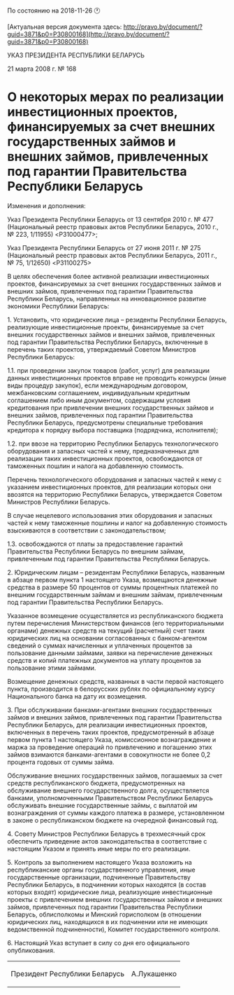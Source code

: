 По состоянию на 2018-11-26 &#x1F550;

[Актуальная версия документа здесь: http://pravo.by/document/?guid=3871&p0=P30800168](http://pravo.by/document/?guid=3871&p0=P30800168)

<p>УКАЗ ПРЕЗИДЕНТА РЕСПУБЛИКИ БЕЛАРУСЬ</p>
<p>21 марта 2008 г. № 168</p>
<h1>О некоторых мерах по реализации инвестиционных проектов, финансируемых за счет внешних государственных займов и внешних займов, привлеченных под гарантии Правительства Республики Беларусь</h1>
<p>Изменения и дополнения:</p>
<p>Указ Президента Республики Беларусь от 13 сентября 2010 г. № 477 (Национальный реестр правовых актов Республики Беларусь, 2010 г., № 223, 1/11955) &lt;P31000477&gt;;</p>
<p>Указ Президента Республики Беларусь от 27 июня 2011 г. № 275 (Национальный реестр правовых актов Республики Беларусь, 2011 г., № 75, 1/12650) &lt;P31100275&gt;</p>
<p></p>
<p>В целях обеспечения более активной реализации инвестиционных проектов, финансируемых за счет внешних государственных займов и внешних займов, привлеченных под гарантии Правительства Республики Беларусь, направленных на инновационное развитие экономики Республики Беларусь:</p>
<p>1. Установить, что юридические лица – резиденты Республики Беларусь, реализующие инвестиционные проекты, финансируемые за счет внешних государственных займов и внешних займов, привлеченных под гарантии Правительства Республики Беларусь, включенные в перечень таких проектов, утверждаемый Советом Министров Республики Беларусь:</p>
<p>1.1. при проведении закупок товаров (работ, услуг) для реализации данных инвестиционных проектов вправе не проводить конкурсы (иные виды процедур закупок), если международным договором, межбанковским соглашением, индивидуальным кредитным соглашением либо иным документом, содержащим условия кредитования при привлечении внешних государственных займов и внешних займов, привлеченных под гарантии Правительства Республики Беларусь, предусмотрены специальные требования кредитора к порядку выбора поставщика (подрядчика, исполнителя);</p>
<p>1.2. при ввозе на территорию Республики Беларусь технологического оборудования и запасных частей к нему, предназначенных для реализации таких инвестиционных проектов, освобождаются от таможенных пошлин и налога на добавленную стоимость.</p>
<p>Перечень технологического оборудования и запасных частей к нему с указанием инвестиционных проектов, для реализации которых они ввозятся на территорию Республики Беларусь, утверждается Советом Министров Республики Беларусь.</p>
<p>В случае нецелевого использования этих оборудования и запасных частей к нему таможенные пошлины и налог на добавленную стоимость взыскиваются в соответствии с законодательством;</p>
<p>1.3. освобождаются от платы за предоставление гарантий Правительства Республики Беларусь по внешним займам, привлеченным под гарантии Правительства Республики Беларусь.</p>
<p>2. Юридическим лицам – резидентам Республики Беларусь, названным в абзаце первом пункта 1 настоящего Указа, возмещаются денежные средства в размере 50 процентов от суммы процентных платежей по внешним государственным займам и внешним займам, привлеченным под гарантии Правительства Республики Беларусь.</p>
<p>Указанное возмещение осуществляется из республиканского бюджета путем перечисления Министерством финансов (его территориальными органами) денежных средств на текущий (расчетный) счет таких юридических лиц на основании согласованных с банком-агентом сведений о суммах начисленных и уплаченных процентов за пользование данными займами, заявки на перечисление денежных средств и копий платежных документов на уплату процентов за пользование этими займами.</p>
<p>Возмещение денежных средств, названных в части первой настоящего пункта, производится в белорусских рублях по официальному курсу Национального банка на дату их возмещения.</p>
<p>3. При обслуживании банками-агентами внешних государственных займов и внешних займов, привлеченных под гарантии Правительства Республики Беларусь, для реализации инвестиционных проектов, включенных в перечень таких проектов, предусмотренный в абзаце первом пункта 1 настоящего Указа, комиссионное вознаграждение и маржа за проведение операций по привлечению и погашению этих займов взимаются банками-агентами в совокупности не более 0,2 процента годовых от суммы займа.</p>
<p>Обслуживание внешних государственных займов, погашаемых за счет средств республиканского бюджета, предусмотренных на обслуживание внешнего государственного долга, осуществляется банками, уполномоченными Правительством Республики Беларусь обслуживать внешние государственные займы, с выплатой им вознаграждения от суммы каждого платежа в размере, установленном в законе о республиканском бюджете на очередной финансовый год.</p>
<p>4. Совету Министров Республики Беларусь в трехмесячный срок обеспечить приведение актов законодательства в соответствие с настоящим Указом и принять иные меры по его реализации.</p>
<p>5. Контроль за выполнением настоящего Указа возложить на республиканские органы государственного управления, иные государственные организации, подчиненные Правительству Республики Беларусь, в подчинении которых находятся (в состав которых входят) юридические лица, реализующие инвестиционные проекты с привлечением внешних государственных займов и внешних займов, привлеченных под гарантии Правительства Республики Беларусь, облисполкомы и Минский горисполком (в отношении юридических лиц, находящихся в их подчинении или не имеющих ведомственной подчиненности), Комитет государственного контроля.</p>
<p>6. Настоящий Указ вступает в силу со дня его официального опубликования.</p>
<p></p>
<table><tr>
<td><p>Президент Республики Беларусь</p></td>
<td><p>А.Лукашенко</p></td>
</tr></table>
<p></p>